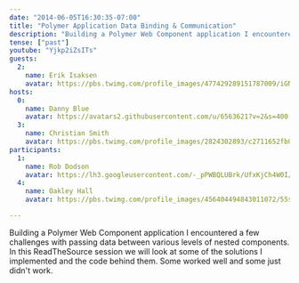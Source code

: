 ```yaml
---
date: "2014-06-05T16:30:35-07:00"
title: "Polymer Application Data Binding & Communication"
description: "Building a Polymer Web Component application I encountered a few challenges with passing data between various levels of nested components. In this ReadTheSource session we will look at some of the solutions I implemented and the code behind them. Some worked well and some just didn't work."
tense: ["past"]
youtube: "Yjkp2iZsITs"
guests:
  2:
    name: Erik Isaksen
    avatar: https://pbs.twimg.com/profile_images/477429289151787009/iGNukk9x.jpeg
hosts:
  0:
    name: Danny Blue
    avatar: https://avatars2.githubusercontent.com/u/6563621?v=2&s=400
  3:
    name: Christian Smith
    avatar: https://pbs.twimg.com/profile_images/2824302893/c2711652fb0e430b86c801d46f739638.png
participants:
  1:
    name: Rob Dodson
    avatar: https://lh3.googleusercontent.com/-_pPWBQLUBrk/UfxKjCh4W0I/AAAAAAAAATg/TdZz-pGK2Jw/w1332-h1328-no/rob-dodson-picture.jpg
  4:
    name: Oakley Hall
    avatar: https://pbs.twimg.com/profile_images/456404494843011072/55seQVAP_400x400.jpeg

---
```

Building a Polymer Web Component application I encountered a few challenges with passing data between various levels of nested components. In this ReadTheSource session we will look at some of the solutions I implemented and the code behind them. Some worked well and some just didn't work.

